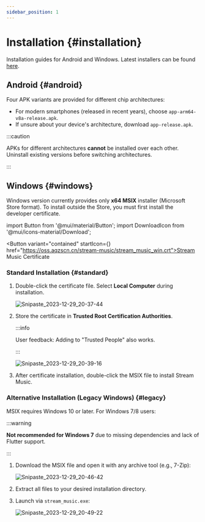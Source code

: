 ```yaml
---
sidebar_position: 1
---
```


# Installation {#installation}

Installation guides for Android and Windows. Latest installers can be found [here](../versions/latest).

## Android {#android}

Four APK variants are provided for different chip architectures:

- For modern smartphones (released in recent years), choose `app-arm64-v8a-release.apk`.
- If unsure about your device's architecture, download `app-release.apk`.

:::caution

APKs for different architectures **cannot** be installed over each other. Uninstall existing versions before switching architectures.

:::

## Windows {#windows}

Windows version currently provides only **x64 MSIX** installer (Microsoft Store format). To install outside the Store, you must first install the developer certificate.

import Button from '@mui/material/Button';
import DownloadIcon from '@mui/icons-material/Download';

<Button variant="contained" startIcon={<DownloadIcon />} href="https://oss.aqzscn.cn/stream-music/stream_music_win.crt">Stream Music Certificate</Button>

### Standard Installation {#standard}

1. Double-click the certificate file. Select **Local Computer** during installation.
   
   ![Snipaste_2023-12-29_20-37-44](https://oss.aqzscn.cn/halo/2023/Snipaste_2023-12-29_20-37-44.png)

2. Store the certificate in **Trusted Root Certification Authorities**.
   
   :::info

   User feedback: Adding to "Trusted People" also works.

   :::

   ![Snipaste_2023-12-29_20-39-16](https://oss.aqzscn.cn/halo/2023/Snipaste_2023-12-29_20-39-16.png)

3. After certificate installation, double-click the MSIX file to install Stream Music.

### Alternative Installation (Legacy Windows) {#legacy}

MSIX requires Windows 10 or later. For Windows 7/8 users:

:::warning

**Not recommended for Windows 7** due to missing dependencies and lack of Flutter support.

:::

1. Download the MSIX file and open it with any archive tool (e.g., 7-Zip):

   ![Snipaste_2023-12-29_20-46-42](https://oss.aqzscn.cn/halo/2023/Snipaste_2023-12-29_20-46-42.png)

2. Extract all files to your desired installation directory.

3. Launch via `stream_music.exe`:

   ![Snipaste_2023-12-29_20-49-22](https://oss.aqzscn.cn/halo/2023/Snipaste_2023-12-29_20-49-22.png)